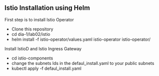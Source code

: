 ## Istio Installation using Helm

First step is to install Istio Operator

- Clone this repository
- cd dia-1/lab02/istio
- helm install -f istio-operator/values.yaml istio-operator istio-operator/

Install IstioD and Istio Ingress Gateway
 - cd istio-components
 - change the subnets Ids in the defaul_install.yaml to your public subnets
 - kubectl apply -f defaul_install.yaml